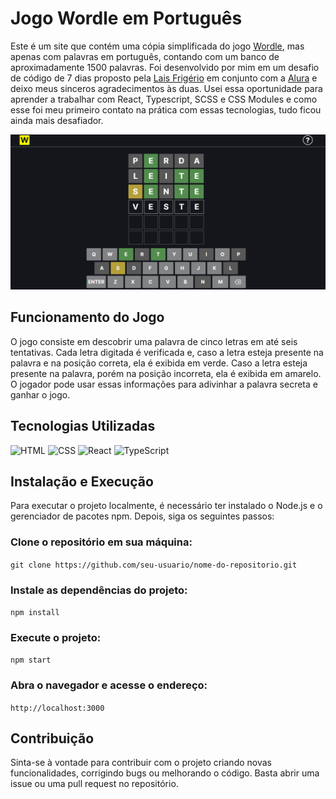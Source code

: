 # Jogo Wordle em Português
Este é um site que contém uma cópia simplificada do jogo [Wordle](https://www.nytimes.com/games/wordle/index.html/), mas apenas com palavras em português, contando com um banco de aproximadamente 1500 palavras. Foi desenvolvido por mim em um desafio de código de 7 dias proposto pela [Lais Frigério](https://github.com/laisfrigerio) em conjunto com a [Alura](https://www.alura.com.br) e deixo meus sinceros agradecimentos às duas. Usei essa oportunidade para aprender a trabalhar com React, Typescript, SCSS e CSS Modules e como esse foi meu primeiro contato na prática com essas tecnologias, tudo ficou ainda mais desafiador.

<img src="https://github.com/edmundo-xicara/desafio-wordle/blob/main/src/assets/img/preview-jogo.png">

## Funcionamento do Jogo
O jogo consiste em descobrir uma palavra de cinco letras em até seis tentativas. Cada letra digitada é verificada e, caso a letra esteja presente na palavra e na posição correta, ela é exibida em verde. Caso a letra esteja presente na palavra, porém na posição incorreta, ela é exibida em amarelo. O jogador pode usar essas informações para adivinhar a palavra secreta e ganhar o jogo.

## Tecnologias Utilizadas
<div>
  <img src="https://img.shields.io/badge/html5-%23E34F26.svg?style=for-the-badge&logo=html5&logoColor=white" alt="HTML">
  <img src="https://img.shields.io/badge/css3-%231572B6.svg?style=for-the-badge&logo=css3&logoColor=white" alt="CSS">
  <img src="https://img.shields.io/badge/react-%2320232a.svg?style=for-the-badge&logo=react&logoColor=%2361DAFB" alt="React">
  <img src="https://img.shields.io/badge/typescript-%23007ACC.svg?style=for-the-badge&logo=typescript&logoColor=white" alt="TypeScript">
</div>

## Instalação e Execução
Para executar o projeto localmente, é necessário ter instalado o Node.js e o gerenciador de pacotes npm. Depois, siga os seguintes passos:

### Clone o repositório em sua máquina:
`git clone https://github.com/seu-usuario/nome-do-repositorio.git`

### Instale as dependências do projeto:
`npm install`

### Execute o projeto:
`npm start`

### Abra o navegador e acesse o endereço:
`http://localhost:3000`

## Contribuição
Sinta-se à vontade para contribuir com o projeto criando novas funcionalidades, corrigindo bugs ou melhorando o código. Basta abrir uma issue ou uma pull request no repositório.
